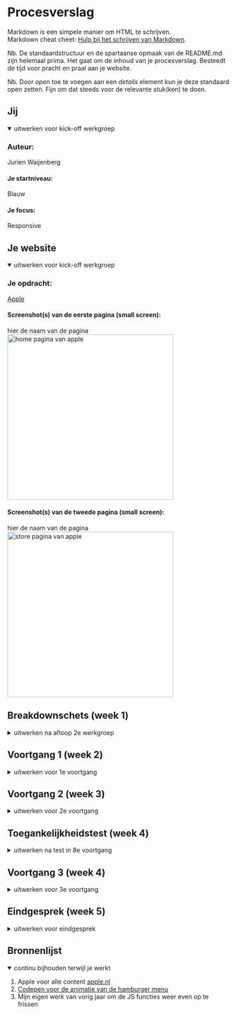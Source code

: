 # Procesverslag
Markdown is een simpele manier om HTML te schrijven.  
Markdown cheat cheet: [Hulp bij het schrijven van Markdown](https://github.com/adam-p/markdown-here/wiki/Markdown-Cheatsheet).

Nb. De standaardstructuur en de spartaanse opmaak van de README.md zijn helemaal prima. Het gaat om de inhoud van je procesverslag. Besteedt de tijd voor pracht en praal aan je website.

Nb. Door *open* toe te voegen aan een *details* element kun je deze standaard open zetten. Fijn om dat steeds voor de relevante stuk(ken) te doen.





## Jij

<details open>
<summary>uitwerken voor kick-off werkgroep</summary>

### Auteur:
Jurien Waijenberg

#### Je startniveau:
Blauw

#### Je focus:
Responsive

</details>





## Je website

<details open>
<summary>uitwerken voor kick-off werkgroep</summary>

### Je opdracht:
<a href="https://www.apple.com/nl/">Apple</a>

#### Screenshot(s) van de eerste pagina (small screen):
hier de naam van de pagina  
<img src="https://github.com/JurienWaijenberg/Eindopdracht/blob/main/images/proces/Apple-home.jpg" width="375px" alt="home pagina van apple">

#### Screenshot(s) van de tweede pagina (small screen):
hier de naam van de pagina  
<img src="images/IPhone12.jpg" width="375px" alt="store pagina van apple">

</details>





## Breakdownschets (week 1)

<details>
<summary>uitwerken na afloop 2e werkgroep</summary>

### de hele pagina:
<img src="https://github.com/JurienWaijenberg/Eindopdracht/blob/main/images/proces/Breakdownschets.jpg" width="375px" alt="breakdown van de hele pagina">

### dynamisch deel (bijv menu):
<img src="https://github.com/JurienWaijenberg/Eindopdracht/blob/main/images/proces/Dynamisch-deel.png" width="375px" alt="Dynamisch deel, de header navigatie">

</details>





## Voortgang 1 (week 2)

<details>
<summary>uitwerken voor 1e voortgang</summary>

### Stand van zaken
Deze week ben ik begonnen aan de home pagina. Deze is zo goed als klaar. Het voortgangs gesperk heb ik deze week gemist en de week hierna weer ingehaald. Ik heb dit gesperk dus alleen met Robert gehad. Het maakt het coderen een stuk makkelijker met de breakdown schetsen. Deze methode heb ik hiervoor nooit gebruikt, deze ga ik in de toekomst zeker gebruiken bij andere projecten en opdrachten.

### Verslag van meeting
Robert vertelde mij dat de opzet er goed uitziet en dat ik lekker opweg ben.

- De pagina is nog niet responsive.

</details>





## Voortgang 2 (week 3)

<details>
<summary>uitwerken voor 2e voortgang</summary>

### Stand van zaken
Afgelopen week ben ik begonnen met de store pagina. Ik had eerst besloten om de iPhone 12 pagina te gaan maken maar los van de hele gafe animatie's is er vrij weinig content op de pagina. Op de store pagina is dit wat meer gevarieerd.
Tijdens deze feedback ronde heb ik eigenlijk alleen feedback gehad van de studentassistent. Juul Vrasdonk vond dat de basis van de website er goed uit ziet. Zelf had ik een vraag over het horizontaal scrolbaar maken van de blokken op de store pagina. Hier heeft Juul me mee geholpen. Dit komt op veel plekken terug op de pagina het is dus erg fijn dat dit nu werkt!

<img src="https://github.com/JurienWaijenberg/Eindopdracht/blob/main/images/proces/horizontaal-scroll.png" width="375px" alt="Code voor de horizontale scroll">

### Verslag van meeting
Erg blij met de feedback die ik gekregen heb van Juul.

- Alle blokken horizontaal scrollbaar maken
- De id's weg halen en twee css bestanden gebruiken

</details>





## Toegankelijkheidstest (week 4)

<details>
<summary>uitwerken na test in 8e voortgang</summary>

### Bevindingen
Lijst met je bevindingen die in de test naar voren kwamen:

#### Tab test
Met deze test ga je kijken hoe de website gebruikt wordt wanneer je alleen een toetsenbord kan gebruiken. Op de home pagina ging dit goed, op de store pagina niet. Er zitten nog geen linkjes in waardoor de tab functie niet werkt.

Dit ga ik oplossen door van alle blokken een knop te maken, dit is op de echte website ook zo.


#### Voice over
Bij deze test laat je de computer je website voorlezen. Dit wordt voornamelijkt gebruikt door mensen die slechtziend of blind zijn. Dit ging op de meeste vlakken goed op een paar afbeeldingen na.

In de afbeeldingen staat de alt tekst niet goed waardoor de omschrijving van de afbeelding niet klopt.


#### Oog test met brillen
Er waren verschillende brillen beschrikbaar om verschillende aandoeningen te testen. Ik weet niet precies alle namen meer. Wel weet ik dat bij bijna alle testen de webpagina nog leesbaar is. Er zat er een tussen waarbij je een grote zwarte vlek in het midden van je zicht hebt. Bij deze was de pagina niet leesbaar, om eerlijk te zijn weet ik ook niet hoe ik dit kan oplossen. De rest van mijn omgeving is namelijk ook niet te zien. Met deze aandoening ben je eigenlijk bijna blind.

</details>





## Voortgang 3 (week 4)

<details>
<summary>uitwerken voor 3e voortgang</summary>

### Stand van zaken
Afgelopen week ben ik niet heel veel verder gekomen. Ik moet deze week echt aan de bak om alles op tijd af te krijgen.


### Verslag van meeting
Ook deze week heb ik feedback gekregen van Juul. Omdat ik niet veel verder ben gekomen was er eigenlijk ook geen nieuwe feedback.

- Responsive nog goed checken
- Blokken scrollbaar maken
- Alt teksten afbeeldingen goed zetten
- Blokken klikbaar maken

</details>





## Eindgesprek (week 5)

<details>
<summary>uitwerken voor eindgesprek</summary>

### Stand van zaken
Afgelopen week was erg druk, ik heb te veel tijd in vormgeven gestoken waardoor ik niet tevreden ben met het eindresultaat van mijn website. Ik heb veel dingen niet afgekregen. De header is niet af de footer ook niet. Er zit nog geen microanimatie in en mijn proces verslag was nog niet klaar.

### Screenshot(s)

<img src="https://github.com/JurienWaijenberg/Eindopdracht/blob/main/images/proces/eindresultaat-home.png" width="375px" alt="Schermafbeelding homepagina">
<img src="https://github.com/JurienWaijenberg/Eindopdracht/blob/main/images/proces/eindresultaat-store.png" width="375px" alt="Schermafbeelding store pagina">

</details>





## Bronnenlijst

<details open>
<summary>continu bijhouden terwijl je werkt</summary>

1. Apple voor alle content <a href="https://www.apple.com/nl/">apple.nl</a>
2. <a href="https://codepen.io/designcouch/pen/Atyop">Codepen voor de animatie van de hamburger menu</a>
3. Mijn eigen werk van vorig jaar om de JS functies weer even op te frissen

</details>
